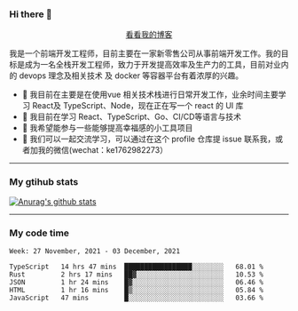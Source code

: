 ### Hi there 👋

<p align="center">
  <a href="https://real-jacket.github.io/">看看我的博客</a>
</p>

我是一个前端开发工程师，目前主要在一家新零售公司从事前端开发工作。我的目标是成为一名全栈开发工程师，致力于开发提高效率及生产力的工具，目前对业内的 devops 理念及相关技术 及 docker 等容器平台有着浓厚的兴趣。

- 🔭 我目前在主要是在使用vue 相关技术栈进行日常开发工作，业余时间主要学习 React及 TypeScript、Node，现在正在写一个 react 的 UI 库 
- 🌱 我目前在学习 React、TypeScript、Go、CI/CD等语言与技术
- 👯 我希望能参与一些能够提高幸福感的小工具项目
- 💬 我们可以一起交流学习，可以通过在这个 profile 仓库提 issue 联系我，或者加我的微信(wechat：ke1762982273）

***

### My gtihub stats

[![Anurag's github stats](https://github-readme-stats.vercel.app/api?username=real-jacket)](https://github.com/anuraghazra/github-readme-stats)

***

### My code time

<!--START_SECTION:waka-->
```text
Week: 27 November, 2021 - 03 December, 2021

TypeScript   14 hrs 47 mins  █████████████████░░░░░░░░   68.01 % 
Rust         2 hrs 17 mins   ██▓░░░░░░░░░░░░░░░░░░░░░░   10.53 % 
JSON         1 hr 24 mins    █▓░░░░░░░░░░░░░░░░░░░░░░░   06.46 % 
HTML         1 hr 16 mins    █▒░░░░░░░░░░░░░░░░░░░░░░░   05.84 % 
JavaScript   47 mins         █░░░░░░░░░░░░░░░░░░░░░░░░   03.66 % 
```
<!--END_SECTION:waka-->
